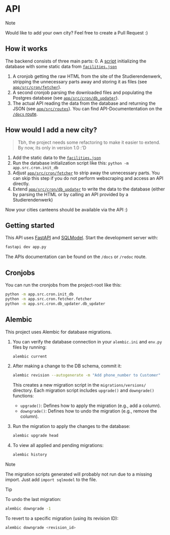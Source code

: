 # API
> [!NOTE]  
> Would like to add your own city? Feel free to create a Pull Request :)

## How it works
The backend consists of three main parts:
0. A [script](https://github.com/mensabuddies/facility-api/blob/main/app/src/cron/init_db.py) initializing the database with some static data from [`facilities.json`](https://github.com/mensabuddies/facility-api/blob/main/assets/facilities.json)
1. A cronjob getting the raw HTML from the site of the Studierendenwerk, stripping the unnecessary parts away and storing it as files (see [`app/src/cron/fetcher`](https://github.com/mensabuddies/facility-api/tree/main/app/src/cron/fetcher)).
2. A second cronjob parsing the downloaded files and populating the Postgres database (see [`app/src/cron/db_updater`](https://github.com/mensabuddies/facility-api/tree/main/app/src/cron/db_updater)).
3. The actual API reading the data from the database and returning the JSON (see [`app/src/routes`](https://github.com/mensabuddies/facility-api/tree/main/app/src/routes)). You can find API-Documententation on the [`/docs` route](https://facility-api.mensabuddies.de/docs).

## How would I add a new city?
> Tbh, the project needs some refactoring to make it easier to extend. By now, its only in version 1.0 :'D

1. Add the static data to the [`facilities.json`](https://github.com/mensabuddies/facility-api/blob/main/assets/facilities.json)
2. Run the database initialization script like this: `python -m app.src.cron.init_db`
3. Adjust [`app/src/cron/fetcher`](https://github.com/mensabuddies/facility-api/tree/main/app/src/cron/fetcher) to strip away the unnecessary parts. You can skip this step if you do not perform webscraping and access an API directly.
4. Extend [`app/src/cron/db_updater`](https://github.com/mensabuddies/facility-api/tree/main/app/src/cron/db_updater) to write the data to the database (either by parsing the HTML or by calling an API provided by a Studierendenwerk)

Now your cities canteens should be available via the API :)

## Getting started
This API uses [FastAPI](https://fastapi.tiangolo.com/) and [SQLModel](https://sqlmodel.tiangolo.com/). Start the development server with: 

```bash
fastapi dev app.py
```

The APIs documentation can be found on the `/docs` or `/redoc` route.

## Cronjobs
You can run the cronjobs from the project-root like this:
```bash
python -m app.src.cron.init_db
python -m app.src.cron.fetcher.fetcher 
python -m app.src.cron.db_updater.db_updater
```

## Alembic
This project uses Alembic for database migrations.

1. You can verify the database connection in your `alembic.ini` and `env.py` files by running:

    ```bash
    alembic current
    ```

2. After making a change to the DB schema, commit it:

    ```bash
    alembic revision --autogenerate -m "Add phone_number to Customer"
    ```
    This creates a new migration script in the `migrations/versions/` directory. Each migration script includes `upgrade()` and `downgrade()` functions:

   - `upgrade()`: Defines how to apply the migration (e.g., add a column).
   - `downgrade()`: Defines how to undo the migration (e.g., remove the column).

3. Run the migration to apply the changes to the database:

    ```bash
    alembic upgrade head
    ```

4. To view all applied and pending migrations:

    ```bash
    alembic history
    ```

> [!NOTE]
> The migration scripts generated will probably not run due to a missing import. Just add `import sqlmodel` to the file.

> [!TIP]
> To undo the last migration:
> 
> ```bash
> alembic downgrade -1
> ```
> To revert to a specific migration (using its revision ID):
> 
> ```bash
> alembic downgrade <revision_id>
> ```
